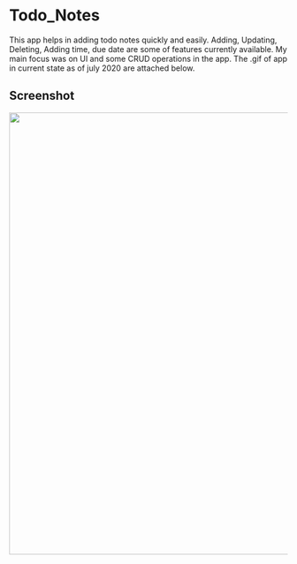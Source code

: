 # Todo_Notes
This app helps in  adding todo notes quickly and easily. Adding, Updating, Deleting, Adding time, due date are some of features currently available.
My main focus was on UI and some CRUD operations in the app.
The .gif of app in current state as of july 2020 are attached below.

## Screenshot
<img src="https://user-images.githubusercontent.com/65165548/88929555-ec9f9f00-d297-11ea-80bd-c165f3ab195f.gif" height="800">
